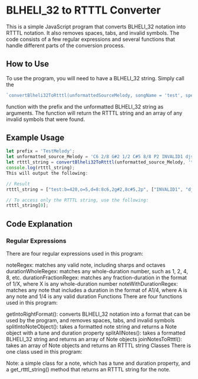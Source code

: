 # BLHELI_32 to RTTTL Converter
This is a simple JavaScript program that converts BLHELI_32 notation into RTTTL notation. It also removes spaces, tabs, and invalid symbols. The code consists of a few regular expressions and several functions that handle different parts of the conversion process.

## How to Use
To use the program, you will need to have a BLHELI_32 string. Simply call the 
```javascript
`convertBlheli32ToRtttl(unformattedSourceMelody, songName = 'test', speed = 210, duration = 8, octave = 5)
```
function with the prefix and the unformatted BLHELI_32 string as arguments. The function will return the RTTTL string and an array of any invalid symbols that were found.

## Example Usage
```javascript
let prefix = 'TestMelody';
let unformatted_source_Melody = 'C6 2/8 G#2 1/2 C#5 8/8 P2 INVALID1 djs !/';
let rtttl_string = convertBlheli32ToRtttl(unformatted_source_Melody, 'teest1', 420, 8, 5);
console.log(rtttl_string);
This will output the following:
```

```javascript
// Result
rtttl_string = ["test:b=420,o=5,d=8:8c6,2g#2,8c#5,2p", ["INVALID1", "djs", "!/"]];

// To access only the RTTTL string, use the following:
rtttl_string[0];
```

## Code Explanation

### Regular Expressions
There are four regular expressions used in this program:

noteRegex: matches any valid note, including sharps and octaves
durationWholeRegex: matches any whole-duration number, such as 1, 2, 4, 8, etc.
durationFractionRegex: matches any fraction-duration in the format of 1/X, where X is any whole-duration number
noteWithDurationRegex: matches any note that includes a duration in the format of A1/4, where A is any note and 1/4 is any valid duration
Functions
There are four functions used in this program:

getIntoRightFormat(): converts BLHELI_32 notation into a format that can be used by the program, and removes spaces, tabs, and invalid symbols
splitIntoNoteObject(): takes a formatted note string and returns a Note object with a tune and duration property
splitAllNotes(): takes a formatted BLHELI_32 string and returns an array of Note objects
joinNotesToRtttl(): takes an array of Note objects and returns an RTTTL string
Classes
There is one class used in this program:

Note: a simple class for a note, which has a tune and duration property, and a get_rtttl_string() method that returns an RTTTL string for the note.